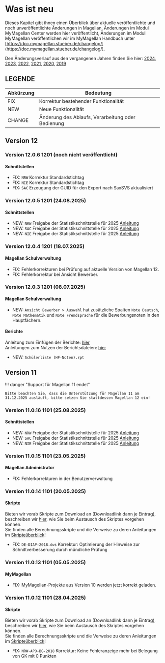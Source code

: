 # Was ist neu

Dieses Kapitel gibt ihnen einen Überblick über aktuelle veröffentlichte und noch unveröffentlichte Änderungen in Magellan. Änderungen im Modul MyMagellan Center werden hier veröffentlicht, Änderungen im Modul MyMagellan veröffentlichen wir im MyMagellan Handbuch unter [https://doc.mymagellan.stueber.de/changelog/](https://doc.mymagellan.stueber.de/changelog/).

Den Änderungsverlauf aus den vergangenen Jahren finden Sie hier: [2024](https://doc.magellan.stueber.de/changelog/changelog2024/), [2023](https://doc.magellan.stueber.de/changelog/changelog2023/), [2022](https://doc.magellan.stueber.de/changelog/changelog2022/), [2021](https://doc.magellan.stueber.de/changelog/changelog2021/), [2020](https://doc.magellan.stueber.de/changelog/changelog2020/), [2019](https://doc.magellan.stueber.de/changelog/changelog2019/)

## LEGENDE

Abkürzung | Bedeutung
----------|----------
FIX       | Korrektur bestehender Funktionalität
NEW       | Neue Funktionalität
CHANGE    | Änderung des Ablaufs, Verarbeitung oder Bedienung

## Version 12

### Version 12.0.6 1201 (noch nicht veröffentlicht)

#### Schnittstellen

* FIX: `NRW` Korrektur Standardstichtag
* FIX: `NIE` Korrektur Standardstichtag
* FIX: `SAC` Erzeugung der GUID für den Export nach SaxSVS aktualisiert

### Version 12.0.5 1201 (24.08.2025)

#### Schnittstellen

* NEW: `NRW` Freigabe der Statistikschnittstelle für 2025 [Anleitung](https://doc.ls.stueber.de/nordrhein-westfalen/einstieg/)
* NEW: `SAC` Freigabe der Statistikschnittstelle für 2025 [Anleitung](https://doc.ls.stueber.de/sachsen/einstieg/)
* NEW: `NIE` Freigabe der Statistikschnittstelle für 2025 [Anleitung](https://doc.ls.stueber.de/niedersachsen/einstieg/)

### Version 12.0.4 1201 (18.07.2025)

#### Magellan Schulverwaltung

* FIX: Fehlerkorrekturen bei Prüfung auf aktuelle Version von Magellan 12.
* FIX: Fehlerkorrektur bei Ansicht Bewerber.

### Version 12.0.3 1201 (08.07.2025)

#### Magellan Schulverwaltung

* NEW: `Ansicht Bewerber > Auswahl` hat zusätzliche Spalten  `Note Deutsch`, `Note Mathematik` und `Note Fremdsprache` für die Bewerbungsnoten in den Hauptfächern.

#### Berichte

Anleitung zum Einfügen der Berichte: [hier](https://doc.kb.stueber.de/support/bericht_einfuegen/)<br/>Anleitungen zum Nutzen der Berichtsdateien: [hier](https://doc.la.stueber.de)

* NEW: `Schülerliste (HF-Noten).rpt`


## Version 11

!!! danger "Support für Magellan 11 endet"

    Bitte beachten Sie, dass die Unterstützung für Magellan 11 am 31.12.2025 ausläuft, bitte setzen Sie stattdessen Magellan 12 ein!

### Version 11.0.16 1101 (25.08.2025)

#### Schnittstellen

* NEW: `NRW` Freigabe der Statistikschnittstelle für 2025 [Anleitung](https://doc.ls.stueber.de/nordrhein-westfalen/einstieg/)
* NEW: `SAC` Freigabe der Statistikschnittstelle für 2025 [Anleitung](https://doc.ls.stueber.de/sachsen/einstieg/)
* NEW: `NIE` Freigabe der Statistikschnittstelle für 2025 [Anleitung](https://doc.ls.stueber.de/niedersachsen/einstieg/)

### Version 11.0.15 1101 (23.05.2025)

#### Magellan Administrator

* FIX: Fehlerkorrekturen in der Benutzerverwaltung

### Version 11.0.14 1101 (20.05.2025)

#### Skripte

Bieten wir vorab Skripte zum Download an (Downloadlink dann je Eintrag), beschreiben wir [hier](https://doc.kb.stueber.de/support/skript_tauschen/), wie Sie beim Austausch des Skriptes vorgehen können.<br/>Sie finden alle Berechnungsskripte und die Verweise zu deren Anleitungen im [Skripteüberblick](https://doc.la.stueber.de/skriptueberblick/)!

* FIX: `DE-DIAP-2018.dws` Korrektur: Optimierung der Hinweise zur Schnittverbesserung durch mündliche Prüfung

### Version 11.0.13 1101 (05.05.2025)

#### MyMagellan

* FIX: MyMagellan-Projekte aus Version 10 werden jetzt korrekt geladen.


### Version 11.0.12 1101 (28.04.2025)

#### Skripte

Bieten wir vorab Skripte zum Download an (Downloadlink dann je Eintrag), beschreiben wir [hier](https://doc.kb.stueber.de/support/skript_tauschen/), wie Sie beim Austausch des Skriptes vorgehen können.<br/>Sie finden alle Berechnungsskripte und die Verweise zu deren Anleitungen im [Skripteüberblick](https://doc.la.stueber.de/skriptueberblick/)!

* FIX: `NRW-APO-BG-2018` Korrektur: Keine Fehleranzeige mehr bei Belegung von GK mit 0 Punkten


